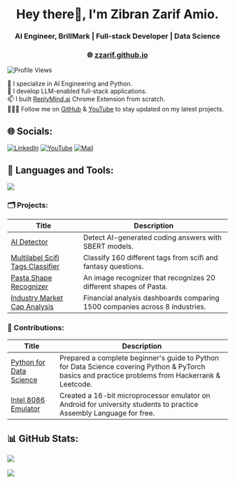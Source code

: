 <h1 align="center">Hey there👋, I'm Zibran Zarif Amio.</h1>
<h3 align="center">AI Engineer, BrillMark | Full-stack Developer | Data Science</h3>
<h3 align="center"> 🌐 <a href="https://zzarif.github.io/">zzarif.github.io</a> </h3>

![Profile Views](https://komarev.com/ghpvc/?username=zzarif&style=flat&base=500&abbreviated=true)

🔭 I specialize in AI Engineering and Python.<br>🌱 I develop LLM-enabled full-stack applications. <br>📫 I built [ReplyMind.ai](https://www.replymind.com/) Chrome Extension from scratch. <br>👨🏻‍💻 Follow me on [GitHub](https://github.com/zzarif) & [YouTube](https://www.youtube.com/@zibranzarif) to stay updated on my latest projects.

## 🌐 Socials:
[![LinkedIn](https://img.shields.io/badge/LinkedIn-0077B5?logo=linkedin&logoColor=white)](https://www.linkedin.com/in/zibran-zarif-amio-b82717263/) [![YouTube](https://img.shields.io/badge/YouTube-%23FF0000.svg?logo=YouTube&logoColor=white)](https://www.youtube.com/@zibranzarif) [![Mail](https://img.shields.io/badge/Gmail-EA4335?logo=gmail&logoColor=fff)](mailto:zibran.zarif.amio@gmail.com)

## 🎨 Languages and Tools:
<a href="https://skillicons.dev">
  <img src="https://skillicons.dev/icons?i=python,pytorch,selenium,git,vscode,vercel,postman,react,vite,express,nodejs,flask,django,firebase,javascript,html,css,c,cpp,latex">
</a>

### 🗂️ Projects:
| Title | Description |
| ----------- | ----------- |
| [AI Detector](https://github.com/zzarif/AI-Detector) | Detect AI-generated coding answers with SBERT models. |
| [Multilabel Scifi Tags Classifier](https://github.com/zzarif/Multilabel-Scifi-Tags-Classifier) | Classify 160 different tags from scifi and fantasy questions.|
| [Pasta Shape Recognizer](https://github.com/zzarif/Pasta-Shape-Recognizer) | An image recognizer that recognizes 20 different shapes of Pasta. |
| [Industry Market Cap Analysis](https://github.com/zzarif/Industry-Market-Cap-Analysis) | Financial analysis dashboards comparing 1500 companies across 8 industries. |

### 🤝 Contributions:
| Title | Description |
| ----------- | ----------- |
| [Python for Data Science](https://github.com/zzarif/Python-for-Data-Science) | Prepared a complete beginner's guide to Python for Data Science covering Python & PyTorch basics and practice problems from Hackerrank & Leetcode. |
| [Intel 8086 Emulator](https://github.com/zzarif/Intel-8086-Android-Emulator) | Created a 16-bit microprocessor emulator on Android for university students to practice Assembly Language for free. |


## 📊 GitHub Stats:

![](https://github-readme-streak-stats.herokuapp.com/?user=zzarif&theme=github_dark&hide_border=false)<br/><br/>
![](https://github-readme-stats.vercel.app/api/top-langs/?username=zzarif&theme=github_dark&hide_border=false&include_all_commits=false&count_private=true&layout=compact)

<!-- Proudly created with GPRM ( https://gprm.itsvg.in ) -->
<!--
### GitHub Stats:
![](https://github-readme-stats.vercel.app/api?username=zzarif&theme=github_dark&hide_border=false&include_all_commits=false&count_private=true)<br/>
[![Top Langs](https://github-readme-stats.vercel.app/api/top-langs/?username=zzarif)](https://github.com/anuraghazra/github-readme-stats)
[![LinkedIn](https://img.shields.io/badge/LinkedIn-%230077B5.svg?logo=linkedin&logoColor=white)](https://linkedin.com/in/https://www.linkedin.com/in/zibran-zarif-amio-b82717263/) [![YouTube](https://img.shields.io/badge/YouTube-%23FF0000.svg?logo=YouTube&logoColor=white)](https://youtube.com/@@zibranzarif) 


<p align="center">
  <img src="https://github.com/thompsonemerson/thompsonemerson/raw/master/cover-thompson.png" height="200"/>
</p>
-->

<!--
**zzarif/zzarif** is a ✨ _special_ ✨ repository because its `README.md` (this file) appears on your GitHub profile.

Here are some ideas to get you started:

- 🔭 I’m currently working on ...
- 🌱 I’m currently learning ...
- 👯 I’m looking to collaborate on ...
- 🤔 I’m looking for help with ...
- 💬 Ask me about ...
- 📫 How to reach me: ...
- 😄 Pronouns: ...
- ⚡ Fun fact: ...
-->
